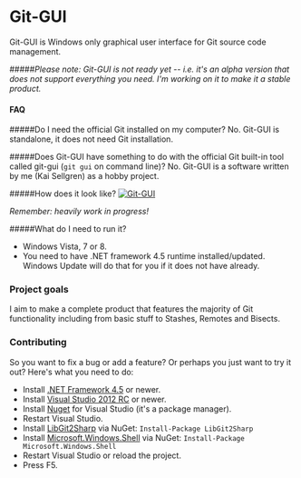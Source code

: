 # Git-GUI

Git-GUI is Windows only graphical user interface for Git source code management.

#####*Please note: Git-GUI is not ready yet -- i.e. it's an alpha version that does not support everything you need. I'm working on it to make it a stable product.*

#### FAQ

#####Do I need the official Git installed on my computer?
No. Git-GUI is standalone, it does not need Git installation.

#####Does Git-GUI have something to do with the official Git built-in tool called git-gui (```git gui``` on command line)?
No. Git-GUI is a software written by me (Kai Sellgren) as a hobby project.

#####How does it look like?
<a href="http://img502.imageshack.us/img502/1176/screenshoton5272012at85.png"><img src="http://img32.imageshack.us/img32/3193/70794004.png" alt="Git-GUI" /></a>

*Remember: heavily work in progress!*

#####What do I need to run it?
- Windows Vista, 7 or 8.
- You need to have .NET framework 4.5 runtime installed/updated. Windows Update will do that for you if it does not have already.

### Project goals
I aim to make a complete product that features the majority of Git functionality including from basic stuff to Stashes, Remotes and Bisects.

### Contributing

So you want to fix a bug or add a feature? Or perhaps you just want to try it out? Here's what you need to do:

- Install [.NET Framework 4.5](http://www.microsoft.com/download/en/details.aspx?displaylang=en&id=27541) or newer.
- Install [Visual Studio 2012 RC](http://www.microsoft.com/visualstudio/11/en-us/downloads) or newer.
- Install [Nuget](http://nuget.org/) for Visual Studio (it's a package manager).
- Restart Visual Studio.
- Install [LibGit2Sharp](http://nuget.org/packages/LibGit2Sharp) via NuGet: ```Install-Package LibGit2Sharp```
- Install [Microsoft.Windows.Shell](https://nuget.org/packages/Microsoft.Windows.Shell) via NuGet: ```Install-Package Microsoft.Windows.Shell```
- Restart Visual Studio or reload the project.
- Press F5.